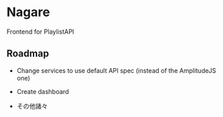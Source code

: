 # Nagare

Frontend for PlaylistAPI

## Roadmap

* Change services to use default API spec (instead of the AmplitudeJS one)

* Create dashboard

* その他諸々